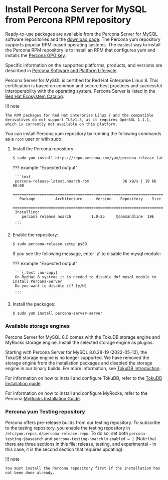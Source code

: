# Install Percona Server for MySQL from Percona RPM repository

<!-- package name: percona-server-server-8.0.13-3.1.el7.x86_64.rpm -->
Ready-to-use packages are available from the Percona Server for MySQL software
repositories and the [download page](https://www.percona.com/downloads/Percona-Server-8.0/). The
Percona yum repository supports popular RPM-based
operating systems. The easiest way to install the Percona RPM repository is to install an RPM
that configures yum and installs the [Percona GPG key](https://www.percona.com/downloads/RPM-GPG-KEY-percona).

Specific information on the supported platforms, products, and versions are described in [Percona Software and Platform Lifecycle](https://www.percona.com/services/policies/percona-software-platform-lifecycle#mysql).

Percona Server for MySQL is certified for Red Hat Enterprise Linux 8. This certification is based on common and secure best practices and successful interoperability with the operating system. Percona Server is listed in the [Red Hat Ecosystem Catalog](https://catalog.redhat.com/software/applications/detail/5869161).

!!! note

    The RPM packages for Red Hat Enterprise Linux 7 and the compatible derivatives do not support TLSv1.3, as it requires OpenSSL 1.1.1, which is currently not available on this platform.



You can install Percona yum repository by running the following commands as a `root` user or with sudo.


1. Install the Percona repository

	```{.bash data-prompt="$"}
	$ sudo yum install https://repo.percona.com/yum/percona-release-latest.noarch.rpm
	```
	
	??? example "Expected output"
	
	    ```text
	    percona-release-latest.noarch-rpm               36 kB/s | 19 kb 00:00
	    =====================================================================
	      Package         Architecture      Version    Repository    Size
	    =====================================================================
	    Installing:
	       percona release noarch         1.0-25     @commandline  19k
	    ...
	    ```
    
2. Enable the repository:

	```{.bash data-prompt="$"}
	$ sudo percona-release setup ps80
	```
	
	If you see the following message, enter 'y' to disable the mysql module:
	
	??? example "Expected output"

        ```{.text .no-copy}
	    On RedHat 8 systems it is needed to disable dnf mysql module to install Percona-Server
	    Do you want to disable it? [y/N] 
	    ...
	    ```


3. Install the packages:

	```{.bash data-prompt="$"}
	$ sudo yum install percona-server-server
	```

### Available storage engines

Percona Server for MySQL 8.0 comes with the TokuDB storage engine and MyRocks storage engine. Install the selected storage engine as plugins.

Starting with Percona Server for MySQL 8.0.28-19 (2022-05-12), the TokuDB storage engine is no longer supported. 
We have removed the storage engine from the installation packages and disabled the storage engine in our binary builds. 
For more information, see [TokuDB Introduction](../tokudb/tokudb_intro.md).

For information on how to install and configure TokuDB, refer to the [TokuDB Installation guide](../tokudb/tokudb_installation.md).

For information on how to install and configure MyRocks, refer to the Percona [MyRocks Installation Guide](../myrocks/install.md).
	

### Percona yum Testing repository

Percona offers pre-release builds from our testing repository. To
subscribe to the testing repository, you enable the testing
repository in `/etc/yum.repos.d/percona-release.repo`. To do so,
set both `percona-testing-$basearch` and `percona-testing-noarch`
to `enabled = 1` (Note that there are three sections in this file:
release, testing, and experimental - in this case, it is the second section that requires updating).

!!! note

    You must install the Percona repository first if the installation has not been done already.
